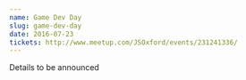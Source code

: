 ```yaml
---
name: Game Dev Day
slug: game-dev-day
date: 2016-07-23
tickets: http://www.meetup.com/JSOxford/events/231241336/
---
```


Details to be announced
